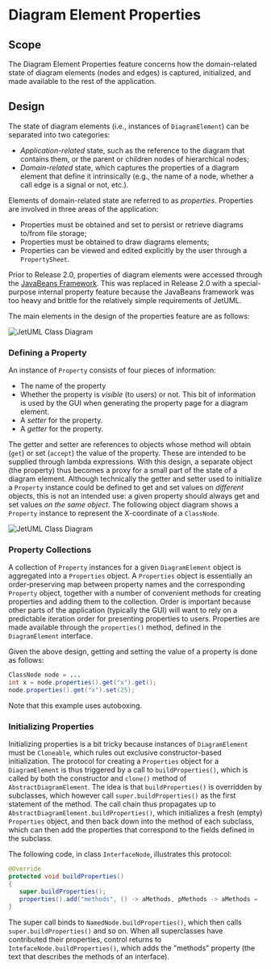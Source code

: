 # Diagram Element Properties

## Scope

The Diagram Element Properties feature concerns how the domain-related state of diagram elements (nodes and edges) is captured, initialized, and made available to the rest of the application.

## Design

The state of diagram elements (i.e., instances of `DiagramElement`) can be separated into two categories:
* *Application-related* state, such as the reference to the diagram that contains them, or the parent or children nodes of hierarchical nodes;
* *Domain-related* state, which captures the properties of a diagram element that define it intrinsically (e.g., the name of a node, whether a call edge is a signal or not, etc.).

Elements of domain-related state are referred to as *properties*. Properties are involved in three areas of the application:
* Properties must be obtained and set to persist or retrieve diagrams to/from file storage;
* Properties must be obtained to draw diagrams elements;
* Properties can be viewed and edited explicitly by the user through a `PropertySheet`.

Prior to Release 2.0, properties of diagram elements were accessed through the [JavaBeans Framework](https://docs.oracle.com/javase/8/docs/api/java/beans/package-summary.html). This was replaced in Release 2.0 with a special-purpose internal property feature because the JavaBeans framework was too heavy and brittle for the relatively simple requirements of JetUML.

The main elements in the design of the properties feature are as follows:

![JetUML Class Diagram](properties1.png)

### Defining a Property

An instance of `Property` consists of four pieces of information:
* The name of the property
* Whether the property is *visible* (to users) or not. This bit of information is used by the GUI when generating the property page
for a diagram element.
* A *setter* for the property.
* A *getter* for the property.

The getter and setter are references to objects whose method will obtain (`get`) or set (`accept`) the value of the property. These are intended to be supplied through lambda expressions. With this design, a separate object (the property) thus becomes a proxy for a small part of the state of a diagram element. Although technically the getter and setter used to initialize a `Property` instance could be defined to get and set values on *different* objects, this is not an intended use: a given property should always get and set values *on the same object*. The following object diagram shows a `Property` instance to represent the X-coordinate of a `ClassNode`.

![JetUML Class Diagram](properties1o.png)

### Property Collections

A collection of `Property` instances for a given `DiagramElement` object is aggregated into a `Properties` object. A `Properties` object is essentially an order-preserving map between property names and the corresponding `Property` object, together with a number of convenient methods for creating properties and adding them to the collection. Order is important because other parts of the application (typically the GUI) will want to rely on a predictable iteration order for presenting properties to users. Properties are made available through the `properties()` method, defined in the `DiagramElement` interface.

Given the above design, getting and setting the value of a property is done as follows:

```java
ClassNode node = ...
int x = node.properties().get("x").get();
node.properties().get("x").set(25);
```

Note that this example uses autoboxing.

### Initializing Properties

Initializing properties is a bit tricky because instances of `DiagramElement` must be `Cloneable`, which rules out exclusive constructor-based initialization. The protocol for creating a `Properties` object for a `DiagramElement` is thus triggered by a call to `buildProperties()`, which is called by both the constructor and `clone()` method of `AbstractDiagramElement`. The idea is that `buildProperties()` is overridden by subclasses, which however call `super.buildProperties()` as the first statement of the method. The call chain thus propagates up to `AbstractDiagramElement.buildProperties()`, which initializes a fresh (empty) `Properties` object, and then back down into the method of each subclass, which can then add the properties that correspond to the fields defined in the subclass.

The following code, in class `InterfaceNode`, illustrates this protocol:

```java
@Override
protected void buildProperties()
{
   super.buildProperties();
   properties().add("methods", () -> aMethods, pMethods -> aMethods = (String)pMethods);
}
```

The super call binds to `NamedNode.buildProperties()`, which then calls `super.buildProperties()` and so on. When all superclasses have contributed their properties, control returns to `IntefaceNode.buildProperties()`, which adds the "methods"
property (the text that describes the methods of an interface).
